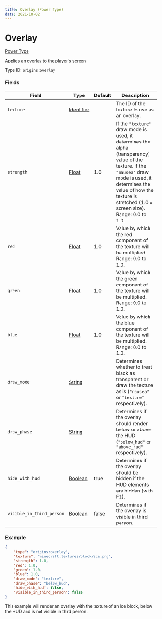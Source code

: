 ```yaml
---
title: Overlay (Power Type)
date: 2021-10-02
---
```


# Overlay

[Power Type](../power_types.md)

Applies an overlay to the player's screen

Type ID: `origins:overlay`

### Fields

Field | Type | Default | Description
------|------|---------|-------------
`texture` | [Identifier](../data_types/identifier.md) | | The ID of the texture to use as an overlay.
`strength` | [Float](../data_types/float.md) | 1.0 | If the `"texture"` draw mode is used, it determines the alpha (transparency) value of the texture. If the `"nausea"` draw mode is used, it determines the value of how the texture is stretched (1.0 = screen size). Range: 0.0 to 1.0.
`red` | [Float](../data_types/float.md) | 1.0 | Value by which the red component of the texture will be multiplied. Range: 0.0 to 1.0.
`green` | [Float](../data_types/float.md) | 1.0 | Value by which the green component of the texture will be multiplied. Range: 0.0 to 1.0.
`blue` | [Float](../data_types/float.md) | 1.0 | Value by which the blue component of the texture will be multiplied. Range: 0.0 to 1.0.
`draw_mode` | [String](../data_types/string.md) | | Determines whether to treat black as transparent or draw the texture as is (`"nausea"` or `"texture"` respectively).
`draw_phase` | [String](../data_types/string.md) | | Determines if the overlay should render below or above the HUD (`"below_hud"` or `"above_hud"` respectively).
`hide_with_hud` | [Boolean](../data_types/boolean.md) | true | Determines if the overlay should be hidden if the HUD elements are hidden (with F1).
`visible_in_third_person` | [Boolean](../data_types/boolean.md) | false | Determines if the overlay is visible in third person.

### Example
```json
{
    "type": "origins:overlay",
    "texture": "minecraft:textures/block/ice.png",
    "strength": 1.0,
    "red": 1.0,
    "green": 1.0,
    "blue": 1.0,
    "draw_mode": "texture",
    "draw_phase": "below_hud",
    "hide_with_hud": false,
    "visible_in_third_person": false
}
```
This example will render an overlay with the texture of an Ice block, below the HUD and is not visible in third person.